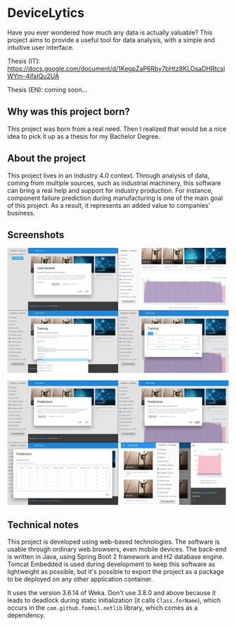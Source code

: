 # DeviceLytics
Have you ever wondered how much any data is actually valuable? This project aims to provide a useful tool for data analysis, with a simple and intuitive user interface.

Thesis (IT): https://docs.google.com/document/d/1KegpZaP6Rby7bHtz8KLOsaDHRtcslWYm-4ifaIQu2UA

Thesis (EN): coming soon...

## Why was this project born?
This project was born from a real need. Then I realized that would be a nice idea to pick it up as a thesis for my Bachelor Degree.

## About the project
This project lives in an Industry 4.0 context. Through analysis of data, coming from multiple sources, such as industrial machinery, this software can bring a real help and support for industry production. For instance, component failure prediction during manufacturing is one of the main goal of this project. As a result, it represents an added value to companies' business.

## Screenshots
![Screenshot 1](readme/shot_1.jpg)

![Screenshot 2](readme/shot_2.jpg)

## Technical notes
This project is developed using web-based technologies. The software is usable through ordinary web browsers, even mobile devices. The back-end is written in Java, using Spring Boot 2 framework and H2 database engine. Tomcat Embedded is used during development to keep this software as lightweight as possible, but it's possible to export the project as a package to be deployed on any other application container.

It uses the version 3.6.14 of Weka. Don't use 3.8.0 and above because it leads to deadlock during static initialization (it calls `Class.forName`), which occurs in the `com.github.fommil.netlib` library, which comes as a dependency.